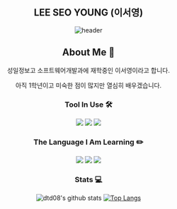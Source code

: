 <div align = "center">
  
  ## LEE SEO YOUNG (이서영)
  
![header](https://capsule-render.vercel.app/api?type=Waving&color=auto&height=300&section=header&text=Welcome!&fontSize=70)
  ## About Me 💬
    
  성일정보고 소프트웨어개발과에 재학중인 이서영이라고 합니다.
  
  아직 1학년이고 미숙한 점이 많지만 열심히 배우겠습니다.
  
</div>

<div align = "center">
  
  ### Tool In Use 🛠️

<img src="https://img.shields.io/badge/eclipseide-2C2255?style=for-the-badge&logo=eclipseide&logoColor=black">
<img src="https://img.shields.io/badge/visualstudio-5C2D91?style=for-the-badge&logo=visualstudio&logoColor=white">
<img src="https://img.shields.io/badge/unity-FFFFFF?style=for-the-badge&logo=unity&logoColor=black">
</div>


<div align = "center">
  
  ### The Language I Am Learning ✏️
  
<img src="https://img.shields.io/badge/Java-F7DF1E?style=for-the-badge&logo=javascript&logoColor=white">
<img src="https://img.shields.io/badge/Python-3776AB?style=for-the-badge&logo=python&logoColor=white">
<img src="https://img.shields.io/badge/csharp-239120?style=for-the-badge&logo=csharp&logoColor=white">
</div>


<div align = "center">

  ### Stats 💻
  
![dtd08's github stats](https://github-readme-stats.vercel.app/api?username=dtd08&show_icons=true&theme=radical)
[![Top Langs](https://github-readme-stats.vercel.app/api/top-langs/?username=dtd08&layout=compact)](https://github.com/dtd08/github-readme-stats)
</div>
